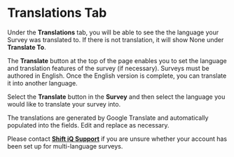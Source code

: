 # Translations Tab

Under the **Translations** tab, you will be able to see the the language your Survey was translated to. If there is not translation, it will show None under **Translate To**.

The **Translate** button at the top of the page enables you to set the language and translation features of the survey (if necessary). Surveys must be authored in English.  Once the English version is complete, you can translate it into another language.  

Select the **Translate** button in the **Survey** and then select the language you would like to translate your survey into.

The translations are generated by Google Translate and automatically populated into the fields.  Edit and replace as necessary.

Please contact [**Shift iQ Support**](mailto:support@insite.com) if you are unsure whether your account has been set up for multi-language surveys.
